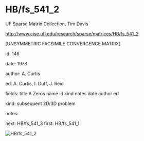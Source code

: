 # HB/fs_541_2

 UF Sparse Matrix Collection, Tim Davis

 http://www.cise.ufl.edu/research/sparse/matrices/HB/fs_541_2

 [UNSYMMETRIC FACSIMILE CONVERGENCE MATRIX]

 id: 146

 date: 1978

 author: A. Curtis

 ed: A. Curtis, I. Duff, J. Reid

 fields: title A Zeros name id kind notes date author ed

 kind: subsequent 2D/3D problem

 notes:

 next: HB/fs_541_3 first: HB/fs_541_1

![HB/fs_541_2](http://yifanhu.net/GALLERY/GRAPHS/GIF_SMALL/HB@fs_541_2.gif)
